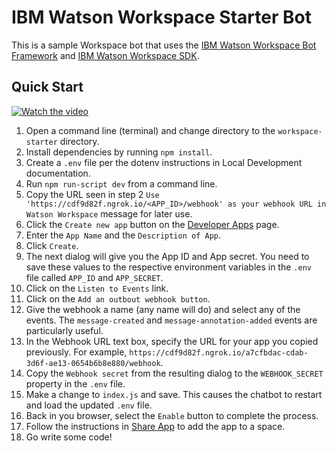 # IBM Watson Workspace Starter Bot
This is a sample Workspace bot that uses the [IBM Watson Workspace Bot Framework]() and [IBM Watson Workspace SDK](https://github.com/van-ibm/watsonworkspace-sdk).


## Quick Start

[![Watch the video](https://img.youtube.com/vi/HI1fjSmxjSo/0.jpg)](https://youtu.be/HI1fjSmxjSo)

1. Open a command line (terminal) and change directory to the `workspace-starter` directory.
2. Install dependencies by running `npm install`.
3. Create a `.env` file per the dotenv instructions in Local Development documentation.
4. Run `npm run-script dev` from a command line.
5. Copy the URL seen in step 2 `Use 'https://cdf9d82f.ngrok.io/<APP_ID>/webhook' as your webhook URL in Watson Workspace` message for later use.
6. Click the `Create new app` button on the [Developer Apps](https://developer.watsonwork.ibm.com/apps) page.
7. Enter the `App Name` and the `Description of App`.
8. Click `Create`.
9. The next dialog will give you the App ID and App secret. You need to save these values to the respective environment variables in the `.env` file called `APP_ID` and `APP_SECRET`.
10. Click on the `Listen to Events` link.
11. Click on the `Add an outbout webhook button`.
12. Give the webhook a name (any name will do) and select any of the events. The `message-created` and `message-annotation-added` events are particularly useful.
13. In the Webhook URL text box, specify the URL for your app you copied previously. For example, `https://cdf9d82f.ngrok.io/a7cfbdac-cdab-3d6f-ae13-0654b6b8e880/webhook`.
14. Copy the `Webhook secret` from the resulting dialog to the `WEBHOOK_SECRET` property in the `.env` file.
15. Make a change to `index.js` and save. This causes the chatbot to restart and load the updated `.env` file.
16. Back in you browser, select the `Enable` button to complete the process.
17. Follow the instructions in [Share App](https://workspace.ibm.com/developer/apps/dashboard/share) to add the app to a space.
18. Go write some code!
